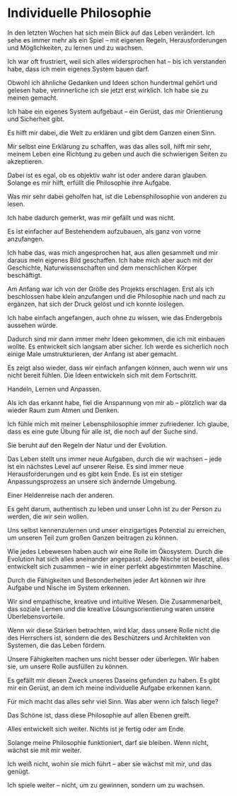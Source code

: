 # Individuelle Philosophie

In den letzten Wochen hat sich mein Blick auf das Leben verändert. Ich sehe es immer mehr als ein Spiel – mit eigenen Regeln, Herausforderungen und Möglichkeiten, zu lernen und zu wachsen.

Ich war oft frustriert, weil sich alles widersprochen hat – bis ich verstanden habe, dass ich mein eigenes System bauen darf.

Obwohl ich ähnliche Gedanken und Ideen schon hundertmal gehört und gelesen habe, verinnerliche ich sie jetzt erst wirklich. Ich habe sie zu meinen gemacht.

Ich habe ein eigenes System aufgebaut – ein Gerüst, das mir Orientierung und Sicherheit gibt.

Es hilft mir dabei, die Welt zu erklären und gibt dem Ganzen einen Sinn.

Mir selbst eine Erklärung zu schaffen, was das alles soll, hilft mir sehr, meinem Leben eine Richtung zu geben und auch die schwierigen Seiten zu akzeptieren.

Dabei ist es egal, ob es objektiv wahr ist oder andere daran glauben. Solange es mir hilft, erfüllt die Philosophie ihre Aufgabe.

Was mir sehr dabei geholfen hat, ist die Lebensphilosophie von anderen zu lesen.

Ich habe dadurch gemerkt, was mir gefällt und was nicht.

Es ist einfacher auf Bestehendem aufzubauen, als ganz von vorne anzufangen.

Ich habe das, was mich angesprochen hat, aus allen gesammelt und mir daraus mein eigenes Bild geschaffen. Ich habe mich aber auch mit der Geschichte, Naturwissenschaften und dem menschlichen Körper beschäftigt.

Am Anfang war ich von der Größe des Projekts erschlagen. Erst als ich beschlossen habe klein anzufangen und die Philosophie nach und nach zu ergänzen, hat sich der Druck gelöst und ich konnte loslegen.

Ich habe einfach angefangen, auch ohne zu wissen, wie das Endergebnis aussehen würde.

Dadurch sind mir dann immer mehr Ideen gekommen, die ich mit einbauen wollte. Es entwickelt sich langsam aber sicher. Ich werde es sicherlich noch einige Male umstrukturieren, der Anfang ist aber gemacht.

Es zeigt also wieder, dass wir einfach anfangen können, auch wenn wir uns nicht bereit fühlen. Die Ideen entwickeln sich mit dem Fortschritt. 

Handeln, Lernen und Anpassen.

Als ich das erkannt habe, fiel die Anspannung von mir ab – plötzlich war da wieder Raum zum Atmen und Denken.

Ich fühle mich mit meiner Lebensphilosophie immer zufriedener. Ich glaube, dass es eine gute Übung für alle ist, die noch auf der Suche sind.

Sie beruht auf den Regeln der Natur und der Evolution. 

Das Leben stellt uns immer neue Aufgaben, durch die wir wachsen – jede ist ein nächstes Level auf unserer Reise. Es sind immer neue Herausforderungen und es gibt kein Ende. Es ist ein stetiger Anpassungsprozess an unsere sich ändernde Umgebung.

Einer Heldenreise nach der anderen. 

Es geht darum, authentisch zu leben und unser Lohn ist zu der Person zu werden, die wir sein wollen. 

Uns selbst kennenzulernen und unser einzigartiges Potenzial zu erreichen, um unseren Teil zum großen Ganzen beitragen zu können. 

Wie jedes Lebewesen haben auch wir eine Rolle im Ökosystem. Durch die Evolution hat sich alles aneinander angepasst. Jede Nische ist besetzt, alles entwickelt sich zusammen – wie in einer perfekt abgestimmten Maschine.

Durch die Fähigkeiten und Besonderheiten jeder Art können wir ihre Aufgabe und Nische im System erkennen.

Wir sind empathische, kreative und intuitive Wesen. Die Zusammenarbeit, das soziale Lernen und die kreative Lösungsorientierung waren unsere Überlebensvorteile.

Wenn wir diese Stärken betrachten, wird klar, dass unsere Rolle nicht die des Herrschers ist, sondern die des Beschützers und Architekten von Systemen, die das Leben fördern.

Unsere Fähigkeiten machen uns nicht besser oder überlegen. Wir haben sie, um unsere Rolle ausfüllen zu können.

Es gefällt mir diesen Zweck unseres Daseins gefunden zu haben. Es gibt mir ein Gerüst, an dem ich meine individuelle Aufgabe erkennen kann.

Für mich macht das alles sehr viel Sinn. Was aber wenn ich falsch liege? 

Das Schöne ist, dass diese Philosophie auf allen Ebenen greift.

Alles entwickelt sich weiter. Nichts ist je fertig oder am Ende.

Solange meine Philosophie funktioniert, darf sie bleiben. Wenn nicht, wächst sie mit mir weiter.

Ich weiß nicht, wohin sie mich führt – aber sie wächst mit mir, und das genügt.

Ich spiele weiter – nicht, um zu gewinnen, sondern um zu wachsen.